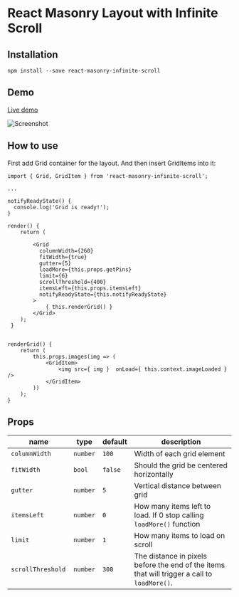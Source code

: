 # React Masonry Layout with Infinite Scroll

## Installation

```
npm install --save react-masonry-infinite-scroll
```

## Demo
[Live demo](https://github.com/kurumkan/pinterest-clone-fcc)

![Screenshot](https://res.cloudinary.com/dzjiv8sye/image/upload/v1507299172/masonry-screenshot_rturd5.png)


## How to use
First add Grid container for the layout.
And then insert GridItems into it:

```
import { Grid, GridItem } from 'react-masonry-infinite-scroll';

...

notifyReadyState() {
  console.log('Grid is ready!');
}

render() {
	return (

   		<Grid
          columnWidth={260}
          fitWidth={true}
          gutter={5}
          loadMore={this.props.getPins}
          limit={6}
          scrollThreshold={400}
          itemsLeft={this.props.itemsLeft}
          notifyReadyState={this.notifyReadyState}
        >
			{ this.renderGrid() }
		</Grid>
 	);
 }


renderGrid() {
	return (
    	this.props.images(img => (
        	<GridItem>
                <img src={ img }  onLoad={ this.context.imageLoaded } />
            </GridItem>
        ))
    );
}

```
## Props
| name               | type          | default     | description|
| -------------      | ------------- |-------------|-------------|
| `columnWidth`      | `number`      |`100`        |Width of each grid element|
| `fitWidth `        | `bool`        |`false`      |Should the grid be centered horizontally|
| `gutter`           |  `number`     |`5`          |Vertical distance between grid| items
| `itemsLeft`        | `number`      |`0`          |How many items left to load. If 0 stop calling `loadMore()` function|
| `limit`            | `number`      |`1`          |How many items to load on scroll|
| `scrollThreshold ` | `number`      |`300`        |The distance in pixels before the end of the items that will trigger a call to `loadMore()`.|



